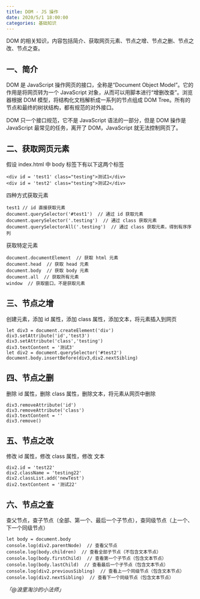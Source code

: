 ```yaml
---
title: DOM - JS 操作
date: 2020/5/1 18:00:00
categories: 基础知识
---
```


DOM 的相关知识，内容包括简介、获取网页元素、节点之增、节点之删、节点之改、节点之查。


## 一、简介


DOM 是 JavaScript 操作网页的接口，全称是“Document Object Model”。它的作用是将网页转为一个 JavaScript 对象，从而可以用脚本进行“增删改查”。浏览器根据 DOM 模型，将结构化文档解析成一系列的节点组成 DOM Tree。所有的节点和最终的树状结构，都有规范的对外接口。


DOM 只一个接口规范，它不是 JavaScript 语法的一部分，但是 DOM 操作是 JavaScript 最常见的任务，离开了 DOM，JavaScript 就无法控制网页了。


## 二、获取网页元素


假设 index.html 中 body 标签下有以下这两个标签


```
<div id = 'test1' class="testing">测试1</div>
<div id = 'test2' class="testing">测试2</div>
```


四种方式获取元素


```
test1 // id 直接获取元素
document.querySelector('#test1')  // 通过 id 获取元素
document.querySelector('.testing')  // 通过 class 获取元素
document.querySelectorAll('.testing')  // 通过 class 获取元素，得到有序序列
```


获取特定元素


```
document.documentElement  // 获取 html 元素
document.head  // 获取 head 元素
document.body  // 获取 body 元素
document.all  // 获取所有元素
window  // 获取窗口，不是获取元素
```


## 三、节点之增


创建元素，添加 id 属性，添加 class 属性，添加文本，将元素插入到网页


```
let div3 = document.createElement('div')
div3.setAttribute('id','test3')
div3.setAttribute('class','testing')
div3.textContent = '测试3'
let div2 = document.querySelector('#test2')
document.body.insertBefore(div3,div2.nextSibling)
```


## 四、节点之删


删除 id 属性，删除 class 属性，删除文本，将元素从网页中删除


```
div3.removeAttribute('id')
div3.removeAttribute('class')
div3.textContent = ''
div3.remove()
```


## 五、节点之改


修改 id 属性，修改 class 属性，修改 文本


```
div2.id = 'test22'
div2.className = 'testing22'
div2.classList.add('newTest')
div2.textContent = '测试22'
```


## 六、节点之查


查父节点，查子节点（全部、第一个、最后一个子节点），查同级节点（上一个、下一个同级节点）


```
let body = document.body
console.log(div2.parentNode)  // 查看父节点
console.log(body.children)  // 查看全部子节点（不包含文本节点）
console.log(body.firstChild)  // 查看第一个子节点（包含文本节点）
console.log(body.lastChild)  // 查看最后一个子节点（包含文本节点）
console.log(div2.previousSibling)  // 查看上一个同级节点（包含文本节点）
console.log(div2.nextSibling)  // 查看下一个同级节点（包含文本节点）
```


_「@浪里淘沙的小法师」_
